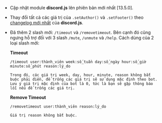 - Cập nhật module **discord.js** lên phiên bản mới nhất [13.5.0].
- Thay đổi tất cả các giá trị của `.setAuthor()` và `.setFooter()` theo [changelog mới nhất](https://github.com/discordjs/discord.js/releases/tag/13.5.0) của **discord.js**.
- Đã thêm 2 slash mới: `/timeout` và `/removetimeout`. Bên cạnh đó cũng ngưng hỗ trợ đối với 3 slash `/mute`, `/unmute` và `/help`. Cách dùng của 2 loại slash mới:
    
    **Timeout**
    ```
    /timeout user:thành_viên week:số_tuần day:số_ngày hour:số_giờ minute:số_phút reason:lý_do
    
    Trong đó, các giá trị week, day, hour, minute, reason không bắt buộc phải điền, để trống các giá trị sẽ sử dụng mặc định theo bot. Lưu ý giá trị mặc định của bot là 0, tức là bạn sẽ gặp thông báo lỗi nếu để trống các giá trị.
    ```
    
    **Remove Timeout**
    ```
    /removetimeout user:thành_viên reason:lý_do
    
    Giá trị reason không bắt buộc.
    ```
